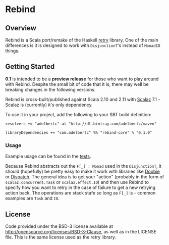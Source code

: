 # Rebind
## Overview
Rebind is a Scala port/remake of the Haskell [retry](https://hackage.haskell.org/package/retry) library. One
of the main differences is it is designed to work with `DisjunctionT`'s instead of `MonadIO` things.

## Getting Started
**0.1** is intended to be a **preview release** for those who want to play around with Rebind. Despite the
small bit of code that it is, there may well be breaking changes in the following versions.

Rebind is cross-built/published against Scala 2.10 and 2.11 with
[Scalaz](https://github.com/scalaz/scalaz) 7.1 - Scalaz is (currently) it's only dependency.

To use it in your project, add the following to your SBT build definition:

```
resolvers += "adelbertc" at "http://dl.bintray.com/adelbertc/maven"

libraryDependencies += "com.adelbertc" %% "rebind-core" % "0.1.0"
```

### Usage
Example usage can be found in the
[tests](https://github.com/adelbertc/rebind/tree/master/core/src/test/scala/rebind).

Because Rebind abstracts out the `F[_] : Monad` used in the `DisjunctionT`, it should (hopefully) be pretty easy
to make it work with libraries like [Doobie](https://github.com/tpolecat/doobie) or
[Dispatch](http://dispatch.databinder.net/Dispatch.html). The general idea is to get your "action" (probably
in the form of `scalaz.concurrent.Task` or `scalaz.effect.IO`) and then use Rebind to specify how you want to
retry in the case of failure to get a new retrying action back. The operations are stack stafe so long as `F[_]`
is - common examples are `Task` and `IO`.

## License
Code provided under the BSD-3 license available at http://opensource.org/licenses/BSD-3-Clause, as
well as in the LICENSE file. This is the same license used as the retry library.
